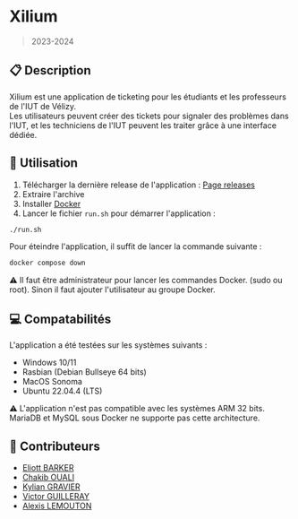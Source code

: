 # Xilium

> 2023-2024

## 📋 Description

Xilium est une application de ticketing pour les étudiants et les professeurs de l'IUT de Vélizy.  
Les utilisateurs peuvent créer des tickets pour signaler des problèmes dans l'IUT, et les techniciens de l'IUT peuvent les traiter grâce à une interface dédiée.  

## 🔧 Utilisation

1. Télécharger la dernière release de l'application : [Page releases](https://github.com/Eliott-B/Xilium/releases)
2. Extraire l'archive
3. Installer [Docker](https://docs.docker.com/get-docker/)
4. Lancer le fichier `run.sh` pour démarrer l'application :
```bash
./run.sh
```

Pour éteindre l'application, il suffit de lancer la commande suivante :
```bash
docker compose down
```

⚠️ Il faut être administrateur pour lancer les commandes Docker. (sudo ou root). Sinon il faut ajouter l'utilisateur au groupe Docker.  

## 💻 Compatabilités

L'application a été testées sur les systèmes suivants :
- Windows 10/11
- Rasbian (Debian Bullseye 64 bits)
- MacOS Sonoma
- Ubuntu 22.04.4 (LTS)

⚠️ L'application n'est pas compatible avec les systèmes ARM 32 bits. MariaDB et MySQL sous Docker ne supporte pas cette architecture.

## 🤝 Contributeurs

- [Eliott BARKER](https://github.com/Eliott-B)
- [Chakib OUALI](https://github.com/444chak)
- [Kylian GRAVIER](https://github.com/SaAxok)
- [Victor GUILLERAY](https://github.com/Neifko)
- [Alexis LEMOUTON](https://github.com/Junior78180)
